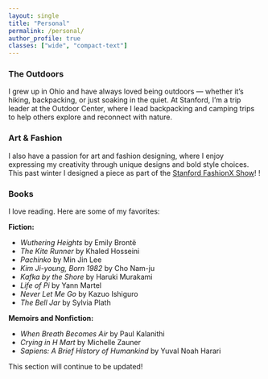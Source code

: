 ```yaml
---
layout: single
title: "Personal"
permalink: /personal/
author_profile: true
classes: ["wide", "compact-text"]
---
```

### The Outdoors
I grew up in Ohio and have always loved being outdoors — whether it’s hiking, backpacking, or just soaking in the quiet. At Stanford, I’m a trip leader at the Outdoor Center, where I lead backpacking and camping trips to help others explore and reconnect with nature.

### Art & Fashion
I also have a passion for art and fashion designing, where I enjoy expressing my creativity through unique designs and bold style choices. This past winter I designed a piece as part of the [Stanford FashionX Show](https://news.stanford.edu/stories/2025/02/fashionx-brings-the-runway-to-a-sold-out-show-at-memorial-church)!
!

### Books
I love reading. Here are some of my favorites:

**Fiction:**

- *Wuthering Heights* by Emily Brontë 
- *The Kite Runner* by Khaled Hosseini  
- *Pachinko* by Min Jin Lee  
- *Kim Ji-young, Born 1982* by Cho Nam-ju  
- *Kafka by the Shore* by Haruki Murakami  
- *Life of Pi* by Yann Martel  
- *Never Let Me Go* by Kazuo Ishiguro 
- *The Bell Jar* by Sylvia Plath

**Memoirs and Nonfiction:**

- *When Breath Becomes Air* by Paul Kalanithi  
- *Crying in H Mart* by Michelle Zauner  
- *Sapiens: A Brief History of Humankind* by Yuval Noah Harari 

This section will continue to be updated!

